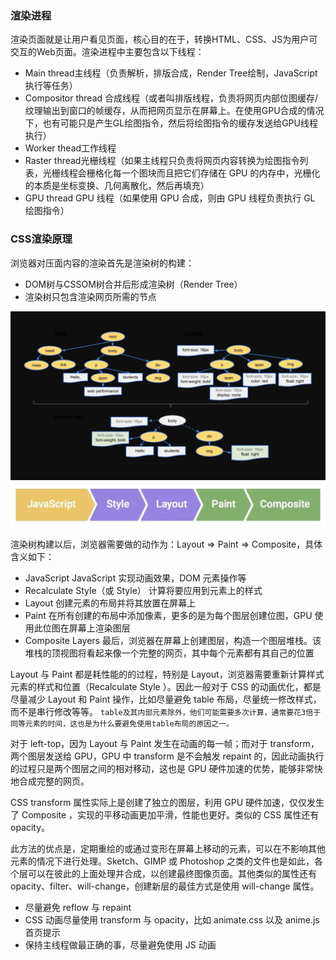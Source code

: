 ### 渲染进程
渲染页面就是让用户看见页面，核心目的在于，转换HTML、CSS、JS为用户可交互的Web页面。渲染进程中主要包含以下线程：
- Main thread主线程（负责解析，排版合成，Render Tree绘制，JavaScript执行等任务）
- Compositor thread 合成线程（或者叫排版线程，负责将网页内部位图缓存/纹理输出到窗口的帧缓存，从而把网页显示在屏幕上。在使用GPU合成的情况下，也有可能只是产生GL绘图指令，然后将绘图指令的缓存发送给GPU线程执行）
- Worker thead工作线程
- Raster thread光栅线程（如果主线程只负责将网页内容转换为绘图指令列表，光栅线程会栅格化每一个图块而且把它们存储在 GPU 的内存中，光栅化的本质是坐标变换、几何离散化，然后再填充）
- GPU thread GPU 线程（如果使用 GPU 合成，则由 GPU 线程负责执行 GL 绘图指令）

### CSS渲染原理
浏览器对压面内容的渲染首先是渲染树的构建：
- DOM树与CSSOM树合并后形成渲染树（Render Tree）
- 渲染树只包含渲染网页所需的节点

![1](./assets/1.png)
![2](./assets/2.png)

渲染树构建以后，浏览器需要做的动作为：Layout => Paint => Composite，具体含义如下：
- JavaScript JavaScript 实现动画效果，DOM 元素操作等
- Recalculate Style（或 Style） 计算将要应用到元素上的样式
- Layout 创建元素的布局并将其放置在屏幕上
- Paint 在所有创建的布局中添加像素，更多的是为每个图层创建位图，GPU 使用此位图在屏幕上渲染图层
- Composite Layers 最后，浏览器在屏幕上创建图层，构造一个图层堆栈。该堆栈的顶视图将看起来像一个完整的网页，其中每个元素都有其自己的位置

Layout 与 Paint 都是耗性能的的过程，特别是 Layout，浏览器需要重新计算样式元素的样式和位置（Recalculate Style ）。因此一般对于 CSS 的动画优化，都是尽量减少 Layout 和 Paint 操作，比如尽量避免 table 布局，尽量统一修改样式，而不是串行修改等等。
`table及其内部元素除外，他们可能需要多次计算，通常要花3倍于同等元素的时间，这也是为什么要避免使用table布局的原因之一。`

对于 left-top，因为 Layout 与 Paint 发生在动画的每一帧；而对于 transform，两个图层发送给 GPU，GPU 中 transform 是不会触发 repaint 的，因此动画执行的过程只是两个图层之间的相对移动，这也是 GPU 硬件加速的优势，能够非常快地合成完整的网页。

 CSS transform 属性实际上是创建了独立的图层，利用 GPU 硬件加速，仅仅发生了 Composite ，实现的平移动画更加平滑，性能也更好。类似的 CSS 属性还有 opacity。

 此方法的优点是，定期重绘的或通过变形在屏幕上移动的元素，可以在不影响其他元素的情况下进行处理。Sketch、GIMP 或 Photoshop 之类的文件也是如此，各个层可以在彼此的上面处理并合成，以创建最终图像页面。其他类似的属性还有 opacity、filter、will-change，创建新层的最佳方式是使用 will-change 属性。

- 尽量避免 reflow 与 repaint
- CSS 动画尽量使用 transform 与 opacity，比如 animate.css 以及 anime.js 首页提示
- 保持主线程做最正确的事，尽量避免使用 JS 动画